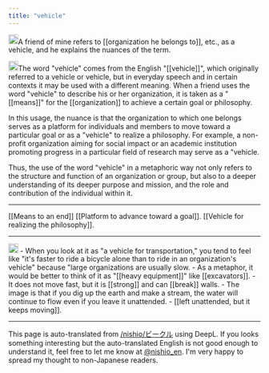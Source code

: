 ```yaml
---
title: "vehicle"
---
```


<img src='https://scrapbox.io/api/pages/nishio-en/nishio/icon' alt='nishio.icon' height="19.5"/>A friend of mine refers to [[organization he belongs to]], etc., as a vehicle, and he explains the nuances of the term.

<img src='https://scrapbox.io/api/pages/nishio-en/gpt/icon' alt='gpt.icon' height="19.5"/>The word "vehicle" comes from the English "[[vehicle]]", which originally referred to a vehicle or vehicle, but in everyday speech and in certain contexts it may be used with a different meaning. When a friend uses the word "vehicle" to describe his or her organization, it is taken as a "[[means]]" for the [[organization]] to achieve a certain goal or philosophy.

In this usage, the nuance is that the organization to which one belongs serves as a platform for individuals and members to move toward a particular goal or as a "vehicle" to realize a philosophy. For example, a non-profit organization aiming for social impact or an academic institution promoting progress in a particular field of research may serve as a "vehicle.

Thus, the use of the word "vehicle" in a metaphoric way not only refers to the structure and function of an organization or group, but also to a deeper understanding of its deeper purpose and mission, and the role and contribution of the individual within it.

---
[[Means to an end]]
[[Platform to advance toward a goal]].
[[Vehicle for realizing the philosophy]].

---
<img src='https://scrapbox.io/api/pages/nishio-en/nishio/icon' alt='nishio.icon' height="19.5"/>
- When you look at it as "a vehicle for transportation," you tend to feel like "it's faster to ride a bicycle alone than to ride in an organization's vehicle" because "large organizations are usually slow.
- As a metaphor, it would be better to think of it as "[[heavy equipment]]" like [[excavators]].
- It does not move fast, but it is [[strong]] and can [[break]] walls.
- The image is that if you dig up the earth and make a stream, the water will continue to flow even if you leave it unattended.
    - [[left unattended, but it keeps moving]].

---
This page is auto-translated from [/nishio/ビークル](https://scrapbox.io/nishio/ビークル) using DeepL. If you looks something interesting but the auto-translated English is not good enough to understand it, feel free to let me know at [@nishio_en](https://twitter.com/nishio_en). I'm very happy to spread my thought to non-Japanese readers.